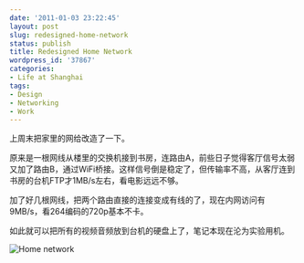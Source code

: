 ```yaml
---
date: '2011-01-03 23:22:45'
layout: post
slug: redesigned-home-network
status: publish
title: Redesigned Home Network
wordpress_id: '37867'
categories:
- Life at Shanghai
tags:
- Design
- Networking
- Work
---
```


上周末把家里的网给改造了一下。




  
原来是一根网线从楼里的交换机接到书房，连路由A，前些日子觉得客厅信号太弱又加了路由B，通过WiFi桥接。这样信号倒是稳定了，但传输率不高，从客厅连到书房的台机FTP才1MB/s左右，看电影远远不够。




加了好几根网线，把两个路由直接的连接变成有线的了，现在内网访问有9MB/s，看264编码的720p基本不卡。  
  
如此就可以把所有的视频音频放到台机的硬盘上了，笔记本现在沦为实验用机。




![Home network](http://qingpei.me/images/in_post/qingnetwork.png)
